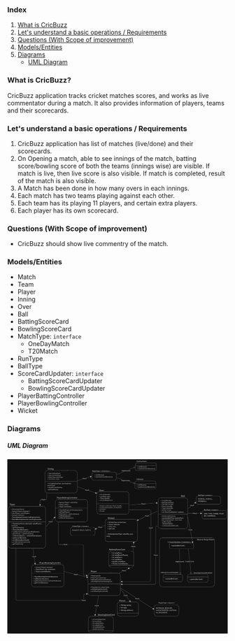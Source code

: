 ### Index
1. [What is CricBuzz](#what-is-cricbuzz)
2. [Let's understand a basic operations / Requirements](#lets-understand-a-basic-operations--requirements)  
3. [Questions (With Scope of improvement)](#questions-with-scope-of-improvement)
4. [Models/Entities](#modelsentities)
5. [Diagrams](#diagrams)
    * [UML Diagram](#uml-diagram)

### What is CricBuzz?
CricBuzz application tracks cricket matches scores, and works as live commentator during a match. It also provides information of players, teams and their scorecards.

### Let's understand a basic operations / Requirements
1. CricBuzz application has list of matches (live/done) and their scorecards.
2. On Opening a match, able to see innings of the match, batting score/bowling score of both the teams (innings wise) are visible. If match is live, then live score is also visible. 
If match is completed, result of the match is also visible.
3. A Match has been done in how many overs in each innings. 
4. Each match has two teams playing against each other. 
5. Each team has its playing 11 players, and certain extra players.
6. Each player has its own scorecard.

### Questions (With Scope of improvement)
* CricBuzz should show live commentry of the match.

### Models/Entities
* Match
* Team
* Player
* Inning
* Over
* Ball
* BattingScoreCard
* BowlingScoreCard
* MatchType: `interface`
    * OneDayMatch
    * T20Match
* RunType
* BallType
* ScoreCardUpdater: `interface`
    * BattingScoreCardUpdater
    * BowlingScoreCardUpdater
* PlayerBattingController
* PlayerBowlingController
* Wicket

### Diagrams
##### UML Diagram
![CricBuzz UML Diagram](./CricBuzzUML.png)